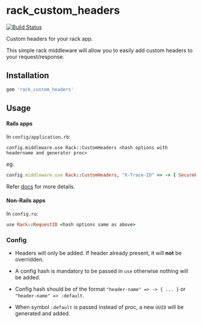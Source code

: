 # rack_custom_headers

[![Build Status](https://travis-ci.org/tejasbubane/rack_custom_headers.svg?branch=master)](https://travis-ci.org/tejasbubane/rack_custom_headers)

Custom headers for your rack app.

This simple rack middleware will allow you to easily add custom headers to your request/response.

## Installation

```ruby
gem 'rack_custom_headers'
```

## Usage

#### Rails apps

In `config/application.rb`:

```
config.middleware.use Rack::CustomHeaders <hash options with headername and generator proc>
```

eg.

```ruby
config.middleware.use Rack::CustomHeaders, "X-Trace-ID" => -> { SecureRandom.hex(10) }, "X-Foo" => -> :default
```

Refer [docs](https://guides.rubyonrails.org/rails_on_rack.html#configuring-middleware-stack) for more details.

#### Non-Rails apps

In `config.ru`:

```ruby
use Rack::RequestID <hash options same as above>
```

### Config

* Headers will only be added. If header already present, it will **not** be overridden.

* A config hash is mandatory to be passed in `use` otherwise nothing will be added.

* Config hash should be of the format `"header-name" => -> { ... }` or `"header-name" => :default`.

* When symbol `:default` is passed instead of proc, a new `UUID` will be generated and added.
